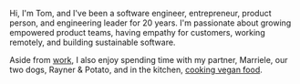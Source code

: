 Hi, I'm Tom, and I've been a software engineer, entrepreneur, product person,
and engineering leader for 20 years. I'm passionate about growing empowered
product teams, having empathy for customers, working remotely, and building
sustainable software.

Aside from [work](http://linkedin.com/in/tsmango), I also enjoy spending time
with my partner, Marriele, our two dogs, Rayner & Potato, and in the kitchen,
[cooking vegan food](http://instagram.com/onehungryvegan).